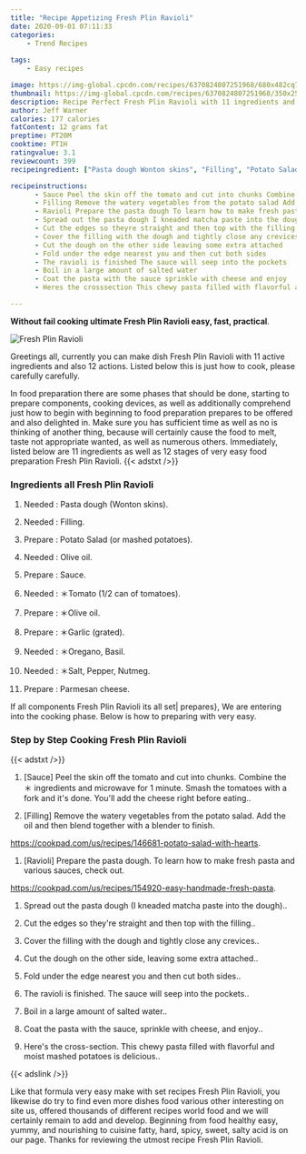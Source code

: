 ```yaml
---
title: "Recipe Appetizing Fresh Plin Ravioli"
date: 2020-09-01 07:11:33
categories:
    - Trend Recipes
    
tags:
    - Easy recipes

image: https://img-global.cpcdn.com/recipes/6370824807251968/680x482cq70/fresh-plin-ravioli-recipe-main-photo.jpg
thumbnail: https://img-global.cpcdn.com/recipes/6370824807251968/350x250cq70/fresh-plin-ravioli-recipe-main-photo.jpg
description: Recipe Perfect Fresh Plin Ravioli with 11 ingredients and 12 stages of easy cooking.
author: Jeff Warner
calories: 177 calories
fatContent: 12 grams fat
preptime: PT20M
cooktime: PT1H
ratingvalue: 3.1
reviewcount: 399
recipeingredient: ["Pasta dough Wonton skins", "Filling", "Potato Salad or mashed potatoes", "Olive oil", "Sauce", "Tomato 12 can of tomatoes", "Olive oil", "Garlic grated", "Oregano Basil", "Salt Pepper Nutmeg", "Parmesan cheese"]

recipeinstructions: 
      - Sauce Peel the skin off the tomato and cut into chunks Combine the  ingredients and microwave for 1 minute Smash the tomatoes with a fork and its done Youll add the cheese right before eating 
      - Filling Remove the watery vegetables from the potato salad Add the oil and then blend together with a blender to finishhttpscookpadcomusrecipes146681potatosaladwithhearts 
      - Ravioli Prepare the pasta dough To learn how to make fresh pasta and various sauces check outhttpscookpadcomusrecipes154920easyhandmadefreshpasta 
      - Spread out the pasta dough I kneaded matcha paste into the dough 
      - Cut the edges so theyre straight and then top with the filling 
      - Cover the filling with the dough and tightly close any crevices 
      - Cut the dough on the other side leaving some extra attached 
      - Fold under the edge nearest you and then cut both sides 
      - The ravioli is finished The sauce will seep into the pockets 
      - Boil in a large amount of salted water 
      - Coat the pasta with the sauce sprinkle with cheese and enjoy 
      - Heres the crosssection This chewy pasta filled with flavorful and moist mashed potatoes is delicious

---
```




**Without fail cooking ultimate Fresh Plin Ravioli easy, fast, practical**. 


![Fresh Plin Ravioli](https://img-global.cpcdn.com/recipes/6370824807251968/680x482cq70/fresh-plin-ravioli-recipe-main-photo.jpg "Fresh Plin Ravioli")




Greetings all, currently you can make dish Fresh Plin Ravioli with 11 active ingredients and also 12 actions. Listed below this is just how to cook, please carefully carefully.

In food preparation there are some phases that should be done, starting to prepare components, cooking devices, as well as additionally comprehend just how to begin with beginning to food preparation prepares to be offered and also delighted in. Make sure you has sufficient time as well as no is thinking of another thing, because will certainly cause the food to melt, taste not appropriate wanted, as well as numerous others. Immediately, listed below are 11 ingredients as well as 12 stages of very easy food preparation Fresh Plin Ravioli.
{{< adstxt />}}

### Ingredients all Fresh Plin Ravioli


1. Needed  : Pasta dough (Wonton skins).

1. Needed  : Filling.

1. Prepare  : Potato Salad (or mashed potatoes).

1. Needed  : Olive oil.

1. Prepare  : Sauce.

1. Needed  : ＊Tomato (1/2 can of tomatoes).

1. Prepare  : ＊Olive oil.

1. Prepare  : ＊Garlic (grated).

1. Needed  : ＊Oregano, Basil.

1. Needed  : ＊Salt, Pepper, Nutmeg.

1. Prepare  : Parmesan cheese.



If all components Fresh Plin Ravioli its all set| prepares}, We are entering into the cooking phase. Below is how to preparing with very easy.

### Step by Step Cooking Fresh Plin Ravioli

{{< adstxt />}}


1. [Sauce] Peel the skin off the tomato and cut into chunks. Combine the ＊ ingredients and microwave for 1 minute. Smash the tomatoes with a fork and it&#39;s done. You&#39;ll add the cheese right before eating..



1. [Filling] Remove the watery vegetables from the potato salad. Add the oil and then blend together with a blender to finish.

https://cookpad.com/us/recipes/146681-potato-salad-with-hearts.



1. [Ravioli] Prepare the pasta dough. To learn how to make fresh pasta and various sauces, check out.

https://cookpad.com/us/recipes/154920-easy-handmade-fresh-pasta.



1. Spread out the pasta dough (I kneaded matcha paste into the dough)..



1. Cut the edges so they&#39;re straight and then top with the filling..



1. Cover the filling with the dough and tightly close any crevices..



1. Cut the dough on the other side, leaving some extra attached..



1. Fold under the edge nearest you and then cut both sides..



1. The ravioli is finished. The sauce will seep into the pockets..



1. Boil in a large amount of salted water..



1. Coat the pasta with the sauce, sprinkle with cheese, and enjoy..



1. Here&#39;s the cross-section. This chewy pasta filled with flavorful and moist mashed potatoes is delicious..





{{< adslink />}}

Like that formula very easy make with set recipes Fresh Plin Ravioli, you likewise do try to find even more dishes food various other interesting on site us, offered thousands of different recipes world food and we will certainly remain to add and develop. Beginning from food healthy easy, yummy, and nourishing to cuisine fatty, hard, spicy, sweet, salty acid is on our page. Thanks for reviewing the utmost recipe Fresh Plin Ravioli.

